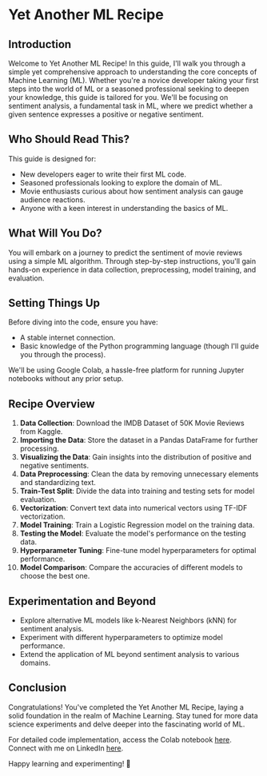 # Yet Another ML Recipe

## Introduction
Welcome to Yet Another ML Recipe! In this guide, I'll walk you through a simple yet comprehensive approach to understanding the core concepts of Machine Learning (ML). Whether you're a novice developer taking your first steps into the world of ML or a seasoned professional seeking to deepen your knowledge, this guide is tailored for you. We'll be focusing on sentiment analysis, a fundamental task in ML, where we predict whether a given sentence expresses a positive or negative sentiment.

## Who Should Read This?
This guide is designed for:
- New developers eager to write their first ML code.
- Seasoned professionals looking to explore the domain of ML.
- Movie enthusiasts curious about how sentiment analysis can gauge audience reactions.
- Anyone with a keen interest in understanding the basics of ML.

## What Will You Do?
You will embark on a journey to predict the sentiment of movie reviews using a simple ML algorithm. Through step-by-step instructions, you'll gain hands-on experience in data collection, preprocessing, model training, and evaluation.

## Setting Things Up
Before diving into the code, ensure you have:
- A stable internet connection.
- Basic knowledge of the Python programming language (though I'll guide you through the process).

We'll be using Google Colab, a hassle-free platform for running Jupyter notebooks without any prior setup.

## Recipe Overview
1. **Data Collection**: Download the IMDB Dataset of 50K Movie Reviews from Kaggle.
2. **Importing the Data**: Store the dataset in a Pandas DataFrame for further processing.
3. **Visualizing the Data**: Gain insights into the distribution of positive and negative sentiments.
4. **Data Preprocessing**: Clean the data by removing unnecessary elements and standardizing text.
5. **Train-Test Split**: Divide the data into training and testing sets for model evaluation.
6. **Vectorization**: Convert text data into numerical vectors using TF-IDF vectorization.
7. **Model Training**: Train a Logistic Regression model on the training data.
8. **Testing the Model**: Evaluate the model's performance on the testing data.
9. **Hyperparameter Tuning**: Fine-tune model hyperparameters for optimal performance.
10. **Model Comparison**: Compare the accuracies of different models to choose the best one.

## Experimentation and Beyond
- Explore alternative ML models like k-Nearest Neighbors (kNN) for sentiment analysis.
- Experiment with different hyperparameters to optimize model performance.
- Extend the application of ML beyond sentiment analysis to various domains.

## Conclusion
Congratulations! You've completed the Yet Another ML Recipe, laying a solid foundation in the realm of Machine Learning. Stay tuned for more data science experiments and delve deeper into the fascinating world of ML.

For detailed code implementation, access the Colab notebook [here](https://colab.research.google.com/drive/1eMybK0DPJhl0_FkRBNocA98nJzJnwV_X?usp=sharing). Connect with me on LinkedIn [here](https://www.linkedin.com/in/pratish-mashankar/). 

Happy learning and experimenting! 🚀
